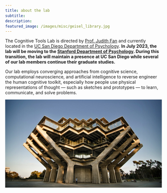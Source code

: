 ```yaml
---
title: about the lab
subtitle: 
description: 
featured_image: /images/misc/geisel_library.jpg
---
```


The Cognitive Tools Lab is directed by [Prof. Judith Fan](https://psychology.ucsd.edu/people/profiles/jefan.html) and currently located in the [UC San Diego Department of Psychology](https://psychology.ucsd.edu/). **In July 2023, the lab will be moving to the [Stanford Department of Psychology](https://psychology.stanford.edu/). During this transition, the lab will maintain a presence at UC San Diego while several of our lab members continue their graduate studies.**

Our lab employs converging approaches from cognitive science, computational neuroscience, and artificial intelligence to reverse engineer the human cognitive toolkit, especially how people use physical representations of thought — such as sketches and prototypes — to learn, communicate, and solve problems.

![](/images/misc/geisel_library.jpg)

<!-- ![](/images/misc/stanford_oval.jpeg) -->
